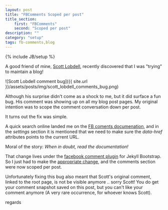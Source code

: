 ```yaml
---
layout: post
title: "FBComments Scoped per post"
title_section:
    first: "FBComments"
    second: "Scoped per post"
description: ""
category: "setup"
tags: fb-comments,blog
---
```

{% include JB/setup %}

A good friend of mine, [Scott Lobdell](http://scottlobdell.me/), recently
discovered that I was "trying" to maintain a blog!

![Scott Lobdell comment bug]({{ site.url }}/assets/posts/img/scott_lobdell_comments_bug.png)

Although his surprise didn't come as a shock to me, but it did surface a fun bug. His comment was showing up on all my blog post pages. My original intention was to scope the comment conversation down per post.

It turns out the fix was simple.

A quick search online landed me on the [FB coments documenation](https://developers.facebook.com/docs/plugins/comments), and in the *settings* section it is mentioned that we need to make sure the *data-href* attributes points to the current URL.

Moral of the story: *When in doubt, read the documentation!*

That change lives under the [facebook comment plugin](https://github.com/khanduri/khanduri.github.io/blob/master/_includes/JB/comments-providers/facebook) for Jekyll Bootstrap. So I just had to make the [appropriate change](https://github.com/khanduri/khanduri.github.io/commit/0190936e75ea13ab08bd7edda97ceb6e96fe6e84), and the comments section were now scoped per post.

Unfortunately fixing this bug also meant that Scott's original comment, linked to the root page, is not be visible anymore .. sorry Scott! You do get your comment snapshot saved on this post, but you can't like your comment anymore (A very rare occurrence, for whoever knows Scott).

regards

